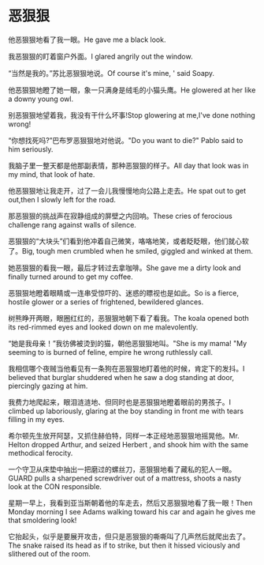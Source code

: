 # 恶狠狠

<p><span class="chinese">他恶狠狠地看了我一眼。</span><span class="english">He gave me a black look.</span></p>

<p><span class="chinese">我恶狠狠的盯着窗户外面。</span><span class="english">I glared angrily out the window.</span></p>

<p><span class="chinese">“当然是我的。”苏比恶狠狠地说。</span><span class="english">Of course it's mine, ' said Soapy.</span></p>

<p><span class="chinese">他恶狠狠地瞪了她一眼，象一只满身是绒毛的小猫头鹰。</span><span class="english">He glowered at her like a downy young owl.</span></p>

<p><span class="chinese">别恶狠狠地望着我，我没有干什么坏事!</span><span class="english">Stop glowering at me,I've done nothing wrong!</span></p>

<p><span class="chinese">“你想找死吗?”巴布罗恶狠狠地对他说。</span><span class="english">"Do you want to die?" Pablo said to him seriously.</span></p>

<p><span class="chinese">我脑子里一整天都是他那副表情，那种恶狠狠的样子。</span><span class="english">All day that look was in my mind, that look of hate.</span></p>

<p><span class="chinese">他恶狠狠地让我走开，过了一会儿我慢慢地向公路上走去。</span><span class="english">He spat out to get out,then I slowly left for the road.</span></p>

<p><span class="chinese">那恶狠狠的挑战声在寂静组成的屏壁之内回响。</span><span class="english">These cries of ferocious challenge rang against walls of silence.</span></p>

<p><span class="chinese">恶狠狠的“大块头”们看到他冲着自己微笑，咯咯地笑，或者眨眨眼，他们就心软了。</span><span class="english">Big, tough men crumbled when he smiled, giggled and winked at them.</span></p>

<p><span class="chinese">她恶狠狠的看我一眼，最后才转过去拿咖啡。</span><span class="english">She gave me a dirty look and finally turned around to get my coffee.</span></p>

<p><span class="chinese">恶狠狠地瞪着眼睛或一连串受惊吓的、迷惑的瞟视也是如此。</span><span class="english">So is a fierce, hostile glower or a series of frightened, bewildered glances.</span></p>

<p><span class="chinese">树熊睁开两眼，眼圈红红的，恶狠狠地朝下看了看我。</span><span class="english">The koala opened both its red-rimmed eyes and looked down on me malevolently.</span></p>

<p><span class="chinese">“她是我母亲！”我彷佛被烫到的猫，朝他恶狠狠地叫。</span><span class="english">"She is my mama! "My seeming to is burned of feline, empire he wrong ruthlessly call.</span></p>

<p><span class="chinese">我相信哪个夜贼当他看见有一条狗在恶狠狠地盯着他的时候，肯定下的发抖。</span><span class="english">I believed that burglar shuddered when he saw a dog standing at door, piercingly gazing at him.</span></p>

<p><span class="chinese">我费力地爬起来，眼泪涟涟地、但同时也是恶狠狠地瞪着眼前的男孩子。</span><span class="english">I climbed up laboriously, glaring at the boy standing in front me with tears filling in my eyes.</span></p>

<p><span class="chinese">希尔顿先生放开阿瑟，又抓住赫伯特，同样一本正经地恶狠狠地摇晃他。</span><span class="english">Mr. Helton dropped Arthur, and seized Herbert , and shook him with the same methodical ferocity.</span></p>

<p><span class="chinese">一个守卫从床垫中抽出一把磨过的螺丝刀，恶狠狠地看了藏私的犯人一眼。</span><span class="english">GUARD pulls a sharpened screwdriver out of a mattress, shoots a nasty look at the CON responsible.</span></p>

<p><span class="chinese">星期一早上，我看到亚当斯朝着他的车走去，然后又恶狠狠地看了我一眼！</span><span class="english">Then Monday morning I see Adams walking toward his car and again he gives me that smoldering look!</span></p>

<p><span class="chinese">它抬起头，似乎是要展开攻击，但只是恶狠狠的嘶嘶叫了几声然后就爬出去了。</span><span class="english">The snake raised its head as if to strike, but then it hissed viciously and slithered out of the room.</span></p>

